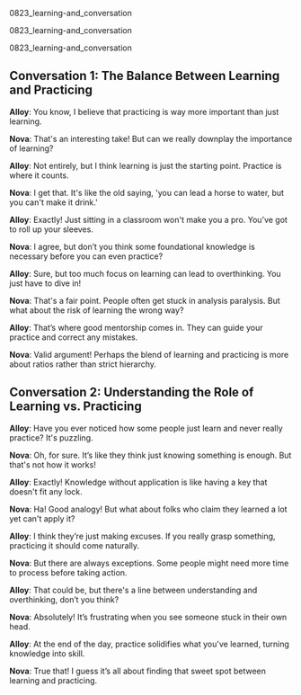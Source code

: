 
0823_learning-and_conversation


0823_learning-and_conversation


0823_learning-and_conversation


## Conversation 1: The Balance Between Learning and Practicing

**Alloy**: You know, I believe that practicing is way more important than just learning.

**Nova**: That's an interesting take! But can we really downplay the importance of learning?

**Alloy**: Not entirely, but I think learning is just the starting point. Practice is where it counts.

**Nova**: I get that. It's like the old saying, 'you can lead a horse to water, but you can't make it drink.'

**Alloy**: Exactly! Just sitting in a classroom won't make you a pro. You’ve got to roll up your sleeves.

**Nova**: I agree, but don’t you think some foundational knowledge is necessary before you can even practice?

**Alloy**: Sure, but too much focus on learning can lead to overthinking. You just have to dive in!

**Nova**: That's a fair point. People often get stuck in analysis paralysis. But what about the risk of learning the wrong way?

**Alloy**: That’s where good mentorship comes in. They can guide your practice and correct any mistakes.

**Nova**: Valid argument! Perhaps the blend of learning and practicing is more about ratios rather than strict hierarchy.

## Conversation 2: Understanding the Role of Learning vs. Practicing

**Alloy**: Have you ever noticed how some people just learn and never really practice? It's puzzling.

**Nova**: Oh, for sure. It’s like they think just knowing something is enough. But that's not how it works!

**Alloy**: Exactly! Knowledge without application is like having a key that doesn't fit any lock.

**Nova**: Ha! Good analogy! But what about folks who claim they learned a lot yet can't apply it?

**Alloy**: I think they’re just making excuses. If you really grasp something, practicing it should come naturally.

**Nova**: But there are always exceptions. Some people might need more time to process before taking action.

**Alloy**: That could be, but there's a line between understanding and overthinking, don’t you think?

**Nova**: Absolutely! It’s frustrating when you see someone stuck in their own head.

**Alloy**: At the end of the day, practice solidifies what you've learned, turning knowledge into skill.

**Nova**: True that! I guess it’s all about finding that sweet spot between learning and practicing.
